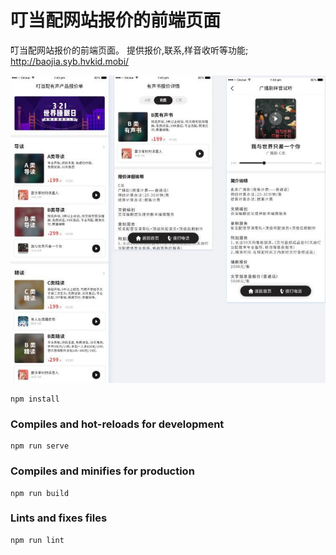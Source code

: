 # 叮当配网站报价的前端页面
叮当配网站报价的前端页面。
提供报价,联系,样音收听等功能;
http://baojia.syb.hvkid.mobi/

![Image text](https://github.com/gaomeiting/quotedPrice/blob/dev/public/common/images/total.jpg)
```
npm install
```

### Compiles and hot-reloads for development
```
npm run serve
```

### Compiles and minifies for production
```
npm run build
```

### Lints and fixes files
```
npm run lint
```
